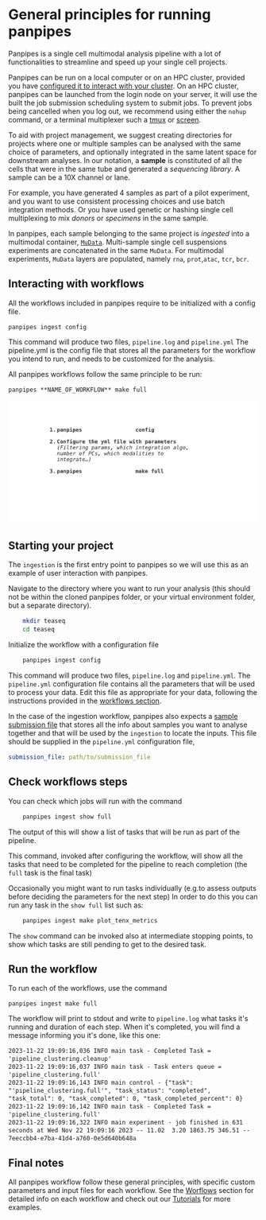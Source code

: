 

General principles for running panpipes 
=====================================


Panpipes is a single cell multimodal analysis pipeline with a lot of functionalities to streamline and speed up your single cell projects.

Panpipes can be run on a local computer or on an HPC cluster, provided you have [configured it to interact with your cluster](../install.md). On an HPC cluster, panpipes can be launched from the login node on your server, it will use the built the job submission scheduling system to submit jobs.
To prevent jobs being cancelled when you log out, we recommend using either the `nohup` command, or a terminal multiplexer such a [tmux](https://github.com/tmux/tmux/wiki) or [screen](https://www.gnu.org/software/screen/manual/screen.html).

To aid with project management, we suggest creating directories for projects where one or multiple samples can be analysed with the same choice of parameters, and optionally integrated in the same latent space for downstream analyses.
In our notation, a **sample** is constituted of all the cells that were in the same tube and generated a *sequencing library*. A sample can be a 10X channel or lane.

For example, you have generated 4 samples as part of a pilot experiment, and you want to use consistent processing choices and use batch integration methods.
Or you have used genetic or hashing single cell multiplexing to mix *donors* or *specimens* in the same sample. 

In panpipes, each sample belonging to the same project is *ingested* into a multimodal container, [`MuData`](https://github.com/scverse/mudata).
Multi-sample single cell suspensions experiments are concatenated in the same `MuData`.
For multimodal experiments, `MuData` layers are populated, namely `rna`, `prot`,`atac`, `tcr`, `bcr`.

## Interacting with workflows

All the workflows included in panpipes require to be initialized with a config file.

    panpipes ingest config

This command will produce two files, `pipeline.log` and `pipeline.yml`
The pipeline.yml is the config file that stores all the parameters for the workflow you intend to run, and needs to be customized for the analysis.

All panpipes workflows follow the same principle to be run:

    panpipes **NAME_OF_WORKFLOW** make full

![background_scatter](../img/panpipes_cropped_gif.gif)

## Starting your project

The `ingestion` is the first entry point to panpipes so we will use this as an example of user interaction with panpipes.


Navigate to the directory where you want to run your analysis (this should not be within the cloned panpipes folder,
or your virtual environment folder, but a separate directory). 


```bash
    mkdir teaseq
    cd teaseq
```

Initialize the workflow with a configuration file

```bash
    panpipes ingest config
```

This command will produce two files, `pipeline.log` and `pipeline.yml`. 
The `pipeline.yml` configuration file contains all the parameters that will be used to process your data. Edit this file as appropriate for your data, following the instructions provided in the [workflows section](../workflows).


In the case of the ingestion workflow, panpipes also expects a [sample submission file](setup_for_qc_mm) that stores all the info about samples you want to analyse together and that will be used by the `ingestion` to locate the inputs.
This file should be supplied in the `pipeline.yml` configuration file,

```yaml
submission_file: path/to/submission_file

```



## Check workflows steps

You can check which jobs will run with the command

```bash
    panpipes ingest show full
```

The output of this will show a list of tasks that will be run as part of
the pipeline.


This command, invoked after configuring the workflow, will show all the tasks that need to be completed for the pipeline to reach completion (the `full` task is the final task)

Occasionally you might want to run tasks individually (e.g.to assess
outputs before deciding the parameters for the next step) In order to do
this you can run any task in the `show full` list such as:

```bash
    panpipes ingest make plot_tenx_metrics
```

The `show` command can be invoked also at intermediate stopping points, to show which tasks are still pending to get to the desired task.

## Run the workflow

To run each of the workflows, use the command

    panpipes ingest make full

The workflow will print to stdout and write to `pipeline.log` what tasks it's running and duration of each step.
When it's completed, you will find a message informing you it's done, like this one:

    2023-11-22 19:09:16,036 INFO main task - Completed Task = 'pipeline_clustering.cleanup' 
    2023-11-22 19:09:16,037 INFO main task - Task enters queue = 'pipeline_clustering.full' 
    2023-11-22 19:09:16,143 INFO main control - {"task": "'pipeline_clustering.full'", "task_status": "completed", "task_total": 0, "task_completed": 0, "task_completed_percent": 0}
    2023-11-22 19:09:16,142 INFO main task - Completed Task = 'pipeline_clustering.full' 
    2023-11-22 19:09:16,322 INFO main experiment - job finished in 631 seconds at Wed Nov 22 19:09:16 2023 -- 11.02  3.20 1863.75 346.51 -- 7eeccbb4-e7ba-41d4-a760-0e5d640b648a

## Final notes

All panpipes workflow follow these general principles, with specific custom parameters and input files for each workflow.
See the [Worflows](https://panpipes-pipelines.readthedocs.io/en/latest/workflows/index.html) section for detailed info on each workflow and check out our [Tutorials](https://panpipes-pipelines.readthedocs.io/en/latest/tutorials/index.html) for more examples.
